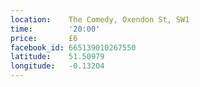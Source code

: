 ```yaml
---
location:    The Comedy, Oxendon St, SW1
time:        '20:00'
price:       £6
facebook_id: 665139010267550
latitude:    51.50979
longitude:   -0.13204
---
```

